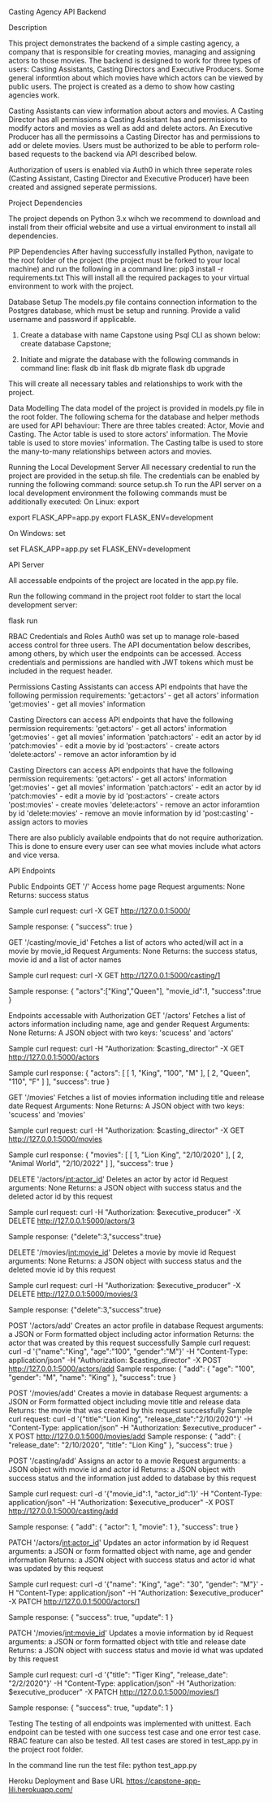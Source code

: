 Casting Agency API Backend

Description

This project demonstrates the backend of a simple casting agency, a company that is responsible for creating movies, managing and assigning actors to those movies. The backend is designed to work for three types of users: Casting Assistants, Casting Directors and Executive Producers. Some general informtion about which movies have which actors can be viewed by public users. The project is created as a demo to show how casting agencies work. 

Casting Assistants can view information about actors and movies. A Casting Director has all permissions a Casting Assistant has and permissions to modify actors and movies as well as add and delete actors. An Executive Producer has all the permissoins a Casting Director has and permissions to add or delete movies. Users must be authorized to be able to perform role-based requests to the backend via API described below.

Authorization of users is enabled via Auth0 in which three seperate roles (Casting Assistant, Casting Director and Executive Producer) have been created and assigned seperate permissions.


Project Dependencies

The project depends on Python 3.x wihch we recommend to download and install from their official website and use a virtual environment to install all dependencies.


PIP Dependencies
After having successfully installed Python, navigate to the root folder of the project (the project must be forked to your local machine) and run the following in a command line:
pip3 install -r requirements.txt
This will install all the required packages to your virtual environment to work with the project.


Database Setup
The models.py file contains connection information to the Postgres database, which must be setup and running. Provide a valid username and password if applicable.

1. Create a database with name Capstone using Psql CLI as shown below:
create database Capstone;

2. Initiate and migrate the database with the following commands in command line:
flask db init
flask db migrate
flask db upgrade

This will create all necessary tables and relationships to work with the project.


Data Modelling
The data model of the project is provided in models.py file in the root folder. The following schema for the database and helper methods are used for API behaviour:
There are three tables created: Actor, Movie and Casting.
The Actor table is used to store actors' information.
The Movie table is used to store movies' information.
The Casting talbe is used to store the many-to-many relationships between actors and movies.


Running the Local Development Server
All necessary credential to run the project are provided in the setup.sh file. The credentials can be enabled by running the following command:
source setup.sh
To run the API server on a local development environment the following commands must be additionally executed:
On Linux: export

export FLASK_APP=app.py
export FLASK_ENV=development

On Windows: set

set FLASK_APP=app.py
set FLASK_ENV=development


API Server

All accessable endpoints of the project are located in the app.py file.

Run the following command in the project root folder to start the local development server:

flask run

RBAC Credentials and Roles
Auth0 was set up to manage role-based access control for three users. The API documentation below describes, among others, by which user the endpoints can be accessed. Access credentials and permissions are handled with JWT tokens which must be included in the request header.

Permissions
Casting Assistants can access API endpoints that have the following permission requirements:
'get:actors' - get all actors' information
'get:movies' - get all movies' information

Casting Directors can access API endpoints that have the following permission requirements:
'get:actors' - get all actors' information
'get:movies' - get all movies' information
'patch:actors' - edit an actor by id
'patch:movies' - edit a movie by id
'post:actors' - create actors
'delete:actors' - remove an actor inforamtion by id

Casting Directors can access API endpoints that have the following permission requirements:
'get:actors' - get all actors' information
'get:movies' - get all movies' information
'patch:actors' - edit an actor by id
'patch:movies' - edit a movie by id
'post:actors' - create actors
'post:movies' - create movies
'delete:actors' - remove an actor inforamtion by id
'delete:movies' - remove an movie information by id
'post:casting' -  assign actors to movies

There are also publicly available endpoints that do not require authorization. This is done to ensure every user can see what movies include what actors and vice versa.

API Endpoints

Public Endpoints
GET '/'
Access home page
Request arguments: None
Returns: success status

Sample curl request:
curl -X GET http://127.0.0.1:5000/

Sample response:
{
  "success": true
}


GET '/casting/movie_id'
Fetches a list of actors who acted/will act in a movie by movie_id
Request Arguments: None
Returns: the success status, movie id and a list of actor names

Sample curl request: 
curl -X GET http://127.0.0.1:5000/casting/1

Sample response:
{
"actors":["King","Queen"],
"movie_id":1,
"success":true
}

Endpoints accessable with Authorization
GET '/actors'
Fetches a list of actors information including name, age and gender
Request Arguments: None
Returns: A JSON object with two keys: 'scucess' and 'actors'

Sample curl request:
curl -H "Authorization: $casting_director" -X GET http://127.0.0.1:5000/actors

Sample curl response:
{
  "actors": [
    [
      1,
      "King",
      "100",
      "M"
    ],
    [
      2,
      "Queen",
      "110",
      "F"
    ]
  ],
  "success": true
}


GET '/movies'
Fetches a list of movies information including title and release date
Request Arguments: None
Returns: A JSON object with two keys: 'scucess' and 'movies'

Sample curl request:
curl -H "Authorization: $casting_director" -X GET http://127.0.0.1:5000/movies

Sample curl response:
{
  "movies": [
    [
      1,
      "Lion King",
      "2/10/2020"
    ],
    [
      2,
      "Animal World",
      "2/10/2022"
    ]
  ],
  "success": true
}


DELETE '/actors/<int:actor_id>'
Deletes an actor by actor id
Request arguments: None
Returns: a JSON object with success status and the deleted actor id by this request

Sample curl request:
curl -H "Authorization: $executive_producer" -X DELETE http://127.0.0.1:5000/actors/3

Sample response:
{"delete":3,"success":true}

DELETE '/movies/<int:movie_id>'
Deletes a movie by movie id
Request arguments: None
Returns: a JSON object with success status and the deleted movie id by this request

Sample curl request:
curl -H "Authorization: $executive_producer" -X DELETE http://127.0.0.1:5000/movies/3

Sample response:
{"delete":3,"success":true}


POST '/actors/add'
Creates an actor profile in database
Request arguments: a JSON or Form formatted object including actor information
Returns: the actor that was created by this request successfully
Sample curl request:
curl -d '{"name":"King", "age":"100", "gender":"M"}' -H "Content-Type: application/json" -H "Authorization: $casting_director" -X POST http://127.0.0.1:5000/actors/add
Sample response: 
{
  "add": {
    "age": "100",
    "gender": "M",
    "name": "King"
  },
  "success": true
}


POST '/movies/add'
Creates a movie in database
Request arguments: a JSON or Form formatted object including movie title and release data
Returns: the movie that was created by this request successfully
Sample curl request:
curl -d '{"title":"Lion King", "release_date":"2/10/2020"}' -H "Content-Type: application/json" -H "Authorization: $executive_producer" -X POST http://127.0.0.1:5000/movies/add
Sample response: 
{
  "add": {
    "release_date": "2/10/2020",
    "title": "Lion King"
  },
  "success": true
}


POST '/casting/add'
Assigns an actor to a movie
Request arguments: a JSON object with movie id and actor id
Returns: a JSON object with success status and the information just added to database by this request

Sample curl request: 
curl -d '{"movie_id":1, "actor_id":1}' -H "Content-Type: application/json" -H "Authorization: $executive_producer" -X POST http://127.0.0.1:5000/casting/add

Sample response:
{
  "add": {
    "actor": 1,
    "movie": 1
  },
  "success": true
}



PATCH '/actors/<int:actor_id>'
Updates an actor information by id
Request arguments: a JSON or form formatted object with name, age and gender information
Returns: a JSON object with success status and actor id what was updated by this request

Sample curl request:
curl -d '{"name": "King", "age": "30", "gender": "M"}' -H "Content-Type: application/json" -H "Authorization: $executive_producer" -X PATCH http://127.0.0.1:5000/actors/1

Sample response:
{
  "success": true,
  "update": 1
}



PATCH '/movies/<int:movie_id>'
Updates a movie information by id
Request arguments: a JSON or form formatted object with title and release date
Returns: a JSON object with success status and movie id what was updated by this request

Sample curl request:
curl -d '{"title": "Tiger King", "release_date": "2/2/2020"}' -H "Content-Type: application/json" -H "Authorization: $executive_producer" -X PATCH http://127.0.0.1:5000/movies/1

Sample response:
{
  "success": true,
  "update": 1
}


Testing
The testing of all endpoints was implemented with unittest. Each endpoint can be tested with one success test case and one error test case. RBAC feature can also be tested. All test cases are stored in test_app.py in the project root folder.

In the command line run the test file:
python test_app.py

Heroku Deployment and Base URL
https://capstone-app-lili.herokuapp.com/






